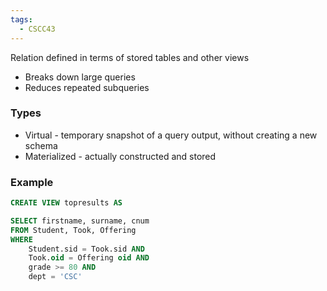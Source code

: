 ```yaml
---
tags:
  - CSCC43
---
```

Relation defined in terms of stored tables and other views
- Breaks down large queries
- Reduces repeated subqueries
### Types
- Virtual - temporary snapshot of a query output, without creating a new schema
- Materialized - actually constructed and stored
### Example
```sql
CREATE VIEW topresults AS

SELECT firstname, surname, cnum
FROM Student, Took, Offering
WHERE
	Student.sid = Took.sid AND
	Took.oid = Offering oid AND
	grade >= 80 AND
	dept = 'CSC'
```